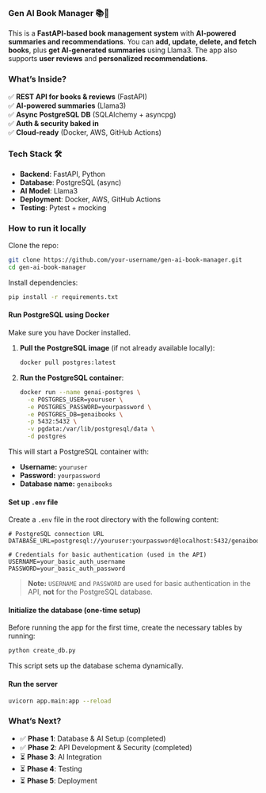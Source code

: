 ### **Gen AI Book Manager** 📚🚀  

This is a **FastAPI-based book management system** with **AI-powered summaries and recommendations**. You can **add, update, delete, and fetch books**, plus **get AI-generated summaries** using Llama3. The app also supports **user reviews** and **personalized recommendations**.  

### **What’s Inside?**  
✅ **REST API for books & reviews** (FastAPI)  
✅ **AI-powered summaries** (Llama3)  
✅ **Async PostgreSQL DB** (SQLAlchemy + asyncpg)  
✅ **Auth & security baked in**  
✅ **Cloud-ready** (Docker, AWS, GitHub Actions)  

### **Tech Stack 🛠️**  
- **Backend**: FastAPI, Python  
- **Database**: PostgreSQL (async)  
- **AI Model**: Llama3  
- **Deployment**: Docker, AWS, GitHub Actions  
- **Testing**: Pytest + mocking  

### **How to run it locally**

Clone the repo:  
```bash
git clone https://github.com/your-username/gen-ai-book-manager.git  
cd gen-ai-book-manager
```

Install dependencies:  
```bash
pip install -r requirements.txt
```

#### **Run PostgreSQL using Docker**

Make sure you have Docker installed.

1. **Pull the PostgreSQL image** (if not already available locally):  
   ```bash
   docker pull postgres:latest
   ```

2. **Run the PostgreSQL container**:  
   ```bash
   docker run --name genai-postgres \
     -e POSTGRES_USER=youruser \
     -e POSTGRES_PASSWORD=yourpassword \
     -e POSTGRES_DB=genaibooks \
     -p 5432:5432 \
     -v pgdata:/var/lib/postgresql/data \
     -d postgres
   ```

This will start a PostgreSQL container with:

- **Username:** `youruser`  
- **Password:** `yourpassword`  
- **Database name:** `genaibooks`

#### **Set up `.env` file**  
Create a `.env` file in the root directory with the following content:

```env
# PostgreSQL connection URL
DATABASE_URL=postgresql://youruser:yourpassword@localhost:5432/genaibooks

# Credentials for basic authentication (used in the API)
USERNAME=your_basic_auth_username
PASSWORD=your_basic_auth_password
```

> **Note:** `USERNAME` and `PASSWORD` are used for basic authentication in the API, **not** for the PostgreSQL database.

#### **Initialize the database (one-time setup)**

Before running the app for the first time, create the necessary tables by running:

```bash
python create_db.py
```

This script sets up the database schema dynamically.

#### **Run the server**
```bash
uvicorn app.main:app --reload
```

### **What’s Next?**  
- ✅ **Phase 1**: Database & AI Setup (completed)  
- ✅ **Phase 2**: API Development & Security (completed)  
- ⏳ **Phase 3**: AI Integration  
- ⏳ **Phase 4**: Testing  
- ⏳ **Phase 5**: Deployment